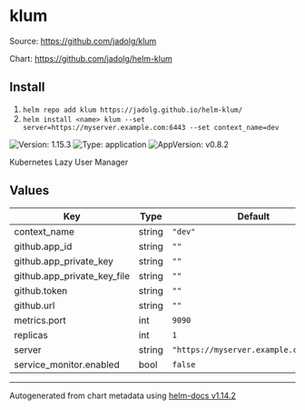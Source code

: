 # klum

Source: <https://github.com/jadolg/klum>

Chart: <https://github.com/jadolg/helm-klum>

## Install
1. `helm repo add klum https://jadolg.github.io/helm-klum/`
2. `helm install <name> klum --set server=https://myserver.example.com:6443 --set context_name=dev`

![Version: 1.15.3](https://img.shields.io/badge/Version-1.15.3-informational?style=flat-square) ![Type: application](https://img.shields.io/badge/Type-application-informational?style=flat-square) ![AppVersion: v0.8.2](https://img.shields.io/badge/AppVersion-v0.8.2-informational?style=flat-square)

Kubernetes Lazy User Manager

## Values

| Key | Type | Default | Description |
|-----|------|---------|-------------|
| context_name | string | `"dev"` |  |
| github.app_id | string | `""` |  |
| github.app_private_key | string | `""` |  |
| github.app_private_key_file | string | `""` |  |
| github.token | string | `""` |  |
| github.url | string | `""` |  |
| metrics.port | int | `9090` |  |
| replicas | int | `1` |  |
| server | string | `"https://myserver.example.com:6443"` |  |
| service_monitor.enabled | bool | `false` |  |

----------------------------------------------
Autogenerated from chart metadata using [helm-docs v1.14.2](https://github.com/norwoodj/helm-docs/releases/v1.14.2)
